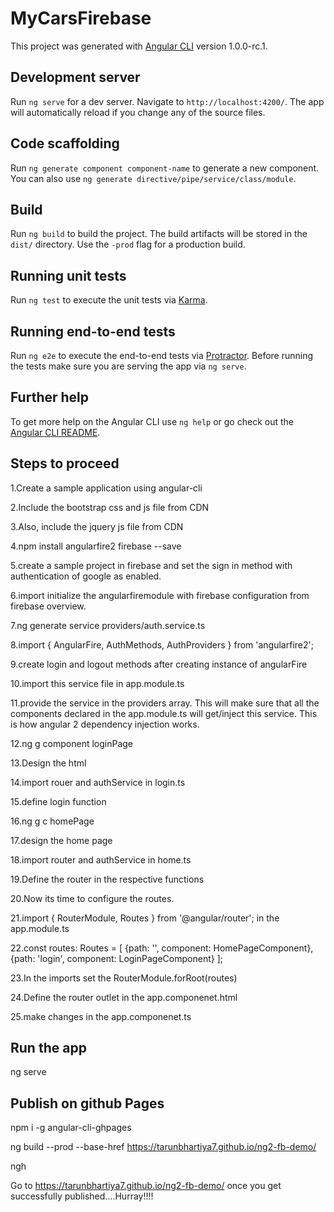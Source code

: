 # MyCarsFirebase

This project was generated with [Angular CLI](https://github.com/angular/angular-cli) version 1.0.0-rc.1.

## Development server
Run `ng serve` for a dev server. Navigate to `http://localhost:4200/`. The app will automatically reload if you change any of the source files.

## Code scaffolding

Run `ng generate component component-name` to generate a new component. You can also use `ng generate directive/pipe/service/class/module`.

## Build

Run `ng build` to build the project. The build artifacts will be stored in the `dist/` directory. Use the `-prod` flag for a production build.

## Running unit tests

Run `ng test` to execute the unit tests via [Karma](https://karma-runner.github.io).

## Running end-to-end tests

Run `ng e2e` to execute the end-to-end tests via [Protractor](http://www.protractortest.org/).
Before running the tests make sure you are serving the app via `ng serve`.

## Further help

To get more help on the Angular CLI use `ng help` or go check out the [Angular CLI README](https://github.com/angular/angular-cli/blob/master/README.md).


## Steps to proceed

1.Create a sample application using angular-cli

2.Include the bootstrap css and js file from CDN

3.Also, include the jquery js file from CDN

4.npm install angularfire2 firebase --save

5.create a sample project in firebase and set the sign in method with authentication of google as enabled.

6.import initialize the angularfiremodule with firebase configuration from firebase overview.

7.ng generate service providers/auth.service.ts

8.import { AngularFire, AuthMethods, AuthProviders } from 'angularfire2';

9.create login and logout methods after creating instance of angularFire

10.import this service file in app.module.ts

11.provide the service in the providers array. This will make sure that all the components
declared in the app.module.ts will get/inject this service.
This is how angular 2 dependency injection works.

12.ng g component loginPage

13.Design the html

14.import rouer and authService in login.ts

15.define login function

16.ng g c homePage

17.design the home page

18.import router and authService in home.ts

19.Define the router in the respective functions

20.Now its time to configure the routes.

21.import { RouterModule, Routes } from '@angular/router'; in the app.module.ts

22.const routes: Routes = [
  {path: '', component: HomePageComponent},
  {path: 'login', component: LoginPageComponent}
];

23.In the imports set the RouterModule.forRoot(routes)

24.Define the router outlet in the app.componenet.html

25.make changes in the app.componenet.ts

Run the app
----------------
ng serve

Publish on github Pages
-----------------------
npm i -g angular-cli-ghpages

ng build --prod --base-href https://tarunbhartiya7.github.io/ng2-fb-demo/

ngh

Go to https://tarunbhartiya7.github.io/ng2-fb-demo/ once you get successfully published....Hurray!!!!




